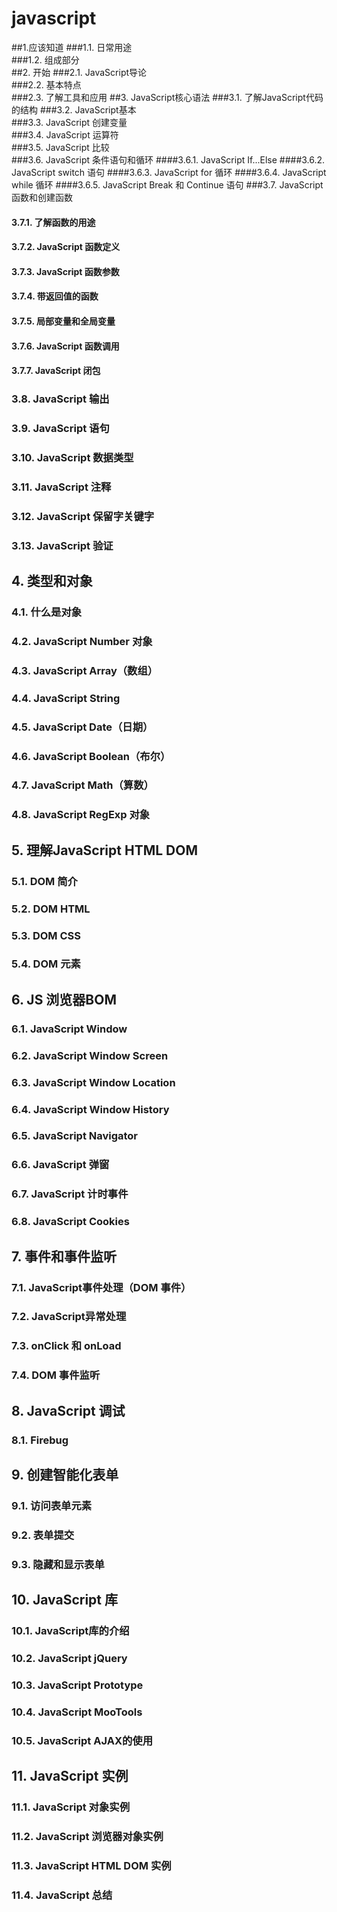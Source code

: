 javascript
==========
##1.应该知道
###1.1. 日常用途    
###1.2. 组成部分    
##2. 开始
###2.1. JavaScript导论                   
###2.2. 基本特点         
###2.3. 了解工具和应用
##3. JavaScript核心语法
###3.1. 了解JavaScript代码的结构
###3.2. JavaScript基本    
###3.3. JavaScript 创建变量    
###3.4. JavaScript 运算符    
###3.5. JavaScript 比较         
###3.6. JavaScript 条件语句和循环
####3.6.1. JavaScript If...Else
####3.6.2. JavaScript switch 语句
####3.6.3. JavaScript for 循环
####3.6.4. JavaScript while 循环
####3.6.5. JavaScript Break 和 Continue 语句
###3.7. JavaScript函数和创建函数
#### 3.7.1. 了解函数的用途
#### 3.7.2. JavaScript 函数定义
#### 3.7.3. JavaScript 函数参数
#### 3.7.4. 带返回值的函数
#### 3.7.5. 局部变量和全局变量
#### 3.7.6. JavaScript 函数调用
#### 3.7.7. JavaScript 闭包
### 3.8. JavaScript 输出
### 3.9. JavaScript 语句
### 3.10. JavaScript 数据类型
### 3.11. JavaScript 注释
### 3.12. JavaScript 保留字关键字
### 3.13. JavaScript 验证
## 4. 类型和对象
### 4.1. 什么是对象
### 4.2. JavaScript Number 对象
### 4.3. JavaScript Array（数组）
### 4.4. JavaScript String
### 4.5. JavaScript Date（日期）
### 4.6. JavaScript Boolean（布尔）
### 4.7. JavaScript Math（算数）
### 4.8. JavaScript RegExp 对象
## 5. 理解JavaScript HTML DOM
### 5.1. DOM 简介
### 5.2. DOM HTML
### 5.3. DOM CSS
### 5.4. DOM 元素
## 6. JS 浏览器BOM
### 6.1. JavaScript Window
### 6.2. JavaScript Window Screen
### 6.3. JavaScript Window Location
### 6.4. JavaScript Window History
### 6.5. JavaScript Navigator
### 6.6. JavaScript 弹窗
### 6.7. JavaScript 计时事件
### 6.8. JavaScript Cookies
## 7. 事件和事件监听
### 7.1. JavaScript事件处理（DOM 事件）
### 7.2. JavaScript异常处理
### 7.3. onClick 和 onLoad
### 7.4. DOM 事件监听
## 8. JavaScript 调试
### 8.1. Firebug
## 9. 创建智能化表单
### 9.1. 访问表单元素
### 9.2. 表单提交
### 9.3. 隐藏和显示表单
## 10. JavaScript 库
### 10.1. JavaScript库的介绍
### 10.2. JavaScript jQuery
### 10.3. JavaScript Prototype
### 10.4. JavaScript MooTools
### 10.5. JavaScript AJAX的使用
## 11. JavaScript 实例
### 11.1. JavaScript 对象实例
### 11.2. JavaScript 浏览器对象实例
### 11.3. JavaScript HTML DOM 实例
### 11.4. JavaScript 总结